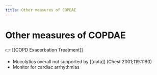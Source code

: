 ```yaml
---
title: Other measures of COPDAE
---
```


# Other measures of COPDAE

👉 [[COPD Exacerbation Treatment]]

- Mucolytics overall not supported by [[data]] (Chest 2001;119:1190)
- Monitor for cardiac arrhythmias
